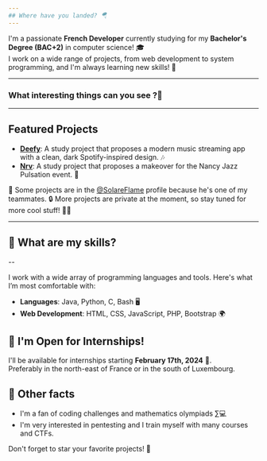 ```yaml
---
## Where have you landed? 🪂
---
```


I'm a passionate **French Developer** currently studying for my **Bachelor's Degree (BAC+2)** in computer science! 🎓  
I work on a wide range of projects, from web development to system programming, and I'm always learning new skills! 🌱

---
### What interesting things can you see ?📍
---

##  Featured Projects

- **[Deefy](https://github.com/Valentxn7/Deefy)**: A study project that proposes a modern music streaming app with a clean, dark Spotify-inspired design. 🎶
- **[Nrv](https://github.com/SolareFlame/Nrv)**: A study project that proposes a makeover for the Nancy Jazz Pulsation event. 🎉  

🧷 Some projects are in the [@SolareFlame](https://github.com/SolareFlame) profile because he's one of my teammates.
🔒 More projects are private at the moment, so stay tuned for more cool stuff! 🕵️‍♂️

---
## 🔧 What are my skills?
--

I work with a wide array of programming languages and tools. Here's what I’m most comfortable with:  
- **Languages**: Java, Python, C, Bash 🖥️  
- **Web Development**: HTML, CSS, JavaScript, PHP, Bootstrap 🌍  

## 🎯 I'm Open for Internships!
I'll be available for internships starting **February 17th, 2024** 💼.  
Preferably in the north-east of France or in the south of Luxembourg.

## 🌟 Other facts
- I'm a fan of coding challenges and mathematics olympiads ∑💻  
- I'm very interested in pentesting and I train myself with many courses and CTFs.

Don't forget to star your favorite projects! 🌟
